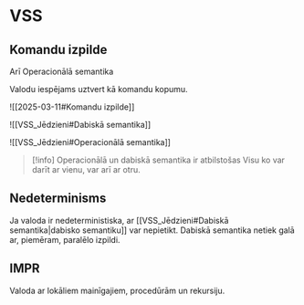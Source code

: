 # VSS

## Komandu izpilde

Arī Operacionālā semantika

Valodu iespējams uztvert kā komandu kopumu.

![[2025-03-11#Komandu izpilde]]

![[VSS_Jēdzieni#Dabiskā semantika]]

![[VSS_Jēdzieni#Operacionālā semantika]]

> [!info] Operacionālā un dabiskā semantika ir atbilstošas
> Visu ko var darīt ar vienu, var arī ar otru.

## Nedeterminisms

Ja valoda ir nedeterministiska, ar [[VSS_Jēdzieni#Dabiskā semantika|dabisko semantiku]] var nepietikt.
Dabiskā semantika netiek galā ar, piemēram, paralēlo izpildi.

## IMPR

Valoda ar lokāliem mainīgajiem, procedūrām un rekursiju.